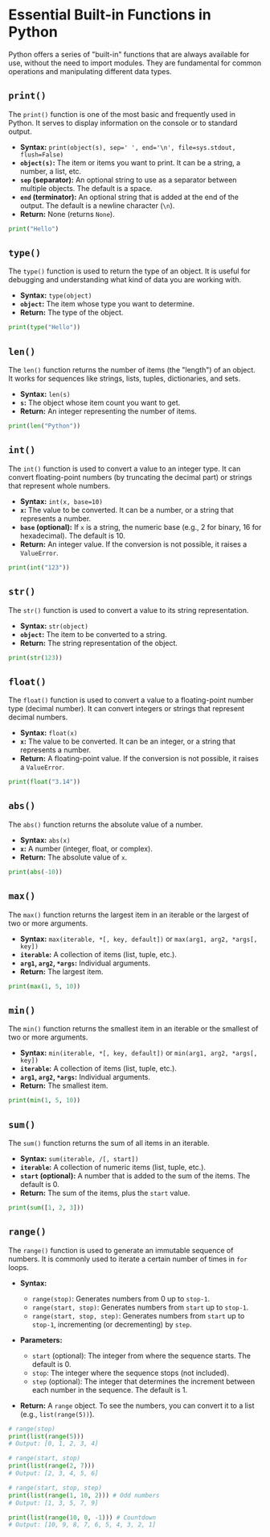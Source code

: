 # Essential Built-in Functions in Python

Python offers a series of "built-in" functions that are always available for use, without the need to import modules. They are fundamental for common operations and manipulating different data types.

## `print()`

The `print()` function is one of the most basic and frequently used in Python. It serves to display information on the console or to standard output.

  * **Syntax:** `print(object(s), sep=' ', end='\n', file=sys.stdout, flush=False)`
  * **`object(s)`:** The item or items you want to print. It can be a string, a number, a list, etc.
  * **`sep` (separator):** An optional string to use as a separator between multiple objects. The default is a space.
  * **`end` (terminator):** An optional string that is added at the end of the output. The default is a newline character (`\n`).
  * **Return:** None (returns `None`).

<!-- end list -->

```python
print("Hello")
```

## `type()`

The `type()` function is used to return the type of an object. It is useful for debugging and understanding what kind of data you are working with.

  * **Syntax:** `type(object)`
  * **`object`:** The item whose type you want to determine.
  * **Return:** The type of the object.

<!-- end list -->

```python
print(type("Hello"))
```

## `len()`

The `len()` function returns the number of items (the "length") of an object. It works for sequences like strings, lists, tuples, dictionaries, and sets.

  * **Syntax:** `len(s)`
  * **`s`:** The object whose item count you want to get.
  * **Return:** An integer representing the number of items.

<!-- end list -->

```python
print(len("Python"))
```

## `int()`

The `int()` function is used to convert a value to an integer type. It can convert floating-point numbers (by truncating the decimal part) or strings that represent whole numbers.

  * **Syntax:** `int(x, base=10)`
  * **`x`:** The value to be converted. It can be a number, or a string that represents a number.
  * **`base` (optional):** If `x` is a string, the numeric base (e.g., 2 for binary, 16 for hexadecimal). The default is 10.
  * **Return:** An integer value. If the conversion is not possible, it raises a `ValueError`.

<!-- end list -->

```python
print(int("123"))
```

## `str()`

The `str()` function is used to convert a value to its string representation.

  * **Syntax:** `str(object)`
  * **`object`:** The item to be converted to a string.
  * **Return:** The string representation of the object.

<!-- end list -->

```python
print(str(123))
```

## `float()`

The `float()` function is used to convert a value to a floating-point number type (decimal number). It can convert integers or strings that represent decimal numbers.

  * **Syntax:** `float(x)`
  * **`x`:** The value to be converted. It can be an integer, or a string that represents a number.
  * **Return:** A floating-point value. If the conversion is not possible, it raises a `ValueError`.

<!-- end list -->

```python
print(float("3.14"))
```

## `abs()`

The `abs()` function returns the absolute value of a number.

  * **Syntax:** `abs(x)`
  * **`x`:** A number (integer, float, or complex).
  * **Return:** The absolute value of `x`.

<!-- end list -->

```python
print(abs(-10))
```

## `max()`

The `max()` function returns the largest item in an iterable or the largest of two or more arguments.

  * **Syntax:** `max(iterable, *[, key, default])` or `max(arg1, arg2, *args[, key])`
  * **`iterable`:** A collection of items (list, tuple, etc.).
  * **`arg1`, `arg2`, `*args`:** Individual arguments.
  * **Return:** The largest item.

<!-- end list -->

```python
print(max(1, 5, 10))
```

## `min()`

The `min()` function returns the smallest item in an iterable or the smallest of two or more arguments.

  * **Syntax:** `min(iterable, *[, key, default])` or `min(arg1, arg2, *args[, key])`
  * **`iterable`:** A collection of items (list, tuple, etc.).
  * **`arg1`, `arg2`, `*args`:** Individual arguments.
  * **Return:** The smallest item.

<!-- end list -->

```python
print(min(1, 5, 10))
```

## `sum()`

The `sum()` function returns the sum of all items in an iterable.

  * **Syntax:** `sum(iterable, /[, start])`
  * **`iterable`:** A collection of numeric items (list, tuple, etc.).
  * **`start` (optional):** A number that is added to the sum of the items. The default is 0.
  * **Return:** The sum of the items, plus the `start` value.

<!-- end list -->

```python
print(sum([1, 2, 3]))
```

## `range()`

The `range()` function is used to generate an immutable sequence of numbers. It is commonly used to iterate a certain number of times in `for` loops.

  * **Syntax:**

      * `range(stop)`: Generates numbers from 0 up to `stop-1`.
      * `range(start, stop)`: Generates numbers from `start` up to `stop-1`.
      * `range(start, stop, step)`: Generates numbers from `start` up to `stop-1`, incrementing (or decrementing) by `step`.

  * **Parameters:**

      * `start` (optional): The integer from where the sequence starts. The default is 0.
      * `stop`: The integer where the sequence stops (not included).
      * `step` (optional): The integer that determines the increment between each number in the sequence. The default is 1.

  * **Return:** A `range` object. To see the numbers, you can convert it to a list (e.g., `list(range(5))`).

<!-- end list -->

```python
# range(stop)
print(list(range(5)))
# Output: [0, 1, 2, 3, 4]

# range(start, stop)
print(list(range(2, 7)))
# Output: [2, 3, 4, 5, 6]

# range(start, stop, step)
print(list(range(1, 10, 2))) # Odd numbers
# Output: [1, 3, 5, 7, 9]

print(list(range(10, 0, -1))) # Countdown
# Output: [10, 9, 8, 7, 6, 5, 4, 3, 2, 1]
```